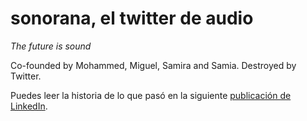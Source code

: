# sonorana, el twitter de audio
*The future is sound*

Co-founded by Mohammed, Miguel, Samira and Samia. Destroyed by Twitter.

Puedes leer la historia de lo que pasó en la siguiente [publicación de LinkedIn](https://www.linkedin.com/pulse/de-saber-qu%C3%A9-estudiar-competir-con-twitter-mohammed-makhfi-boulaich/).
